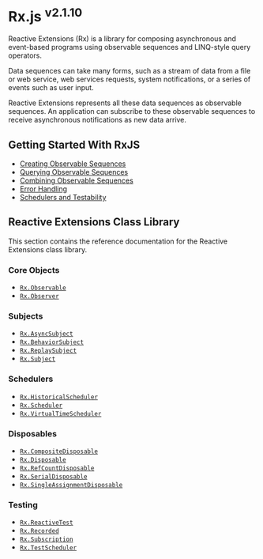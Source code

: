 # Rx.js <sup>v2.1.10</sup>

Reactive Extensions (Rx) is a library for composing asynchronous and event-based programs using observable sequences and LINQ-style query operators.

Data sequences can take many forms, such as a stream of data from a file or web service, web services requests, system notifications, or a series of events such as user input.

Reactive Extensions represents all these data sequences as observable sequences. An application can subscribe to these observable sequences to receive asynchronous notifications as new data arrive. 

## Getting Started With RxJS

- [Creating Observable Sequences](creating.md)
- [Querying Observable Sequences](querying.md)
- [Combining Observable Sequences](combining.md)
- [Error Handling](errors.md)
- [Schedulers and Testability](schedulers.md)

## Reactive Extensions Class Library

This section contains the reference documentation for the Reactive Extensions class library.

### Core Objects

- [`Rx.Observable`](observable.md)
- [`Rx.Observer`](observer.md)

### Subjects

- [`Rx.AsyncSubject`](asyncsubject.md)
- [`Rx.BehaviorSubject`](behaviorsubject.md)
- [`Rx.ReplaySubject`](replaysubject.md)
- [`Rx.Subject`](subject.md)

### Schedulers

- [`Rx.HistoricalScheduler`](historicalscheduler.md)
- [`Rx.Scheduler`](scheduler.md)
- [`Rx.VirtualTimeScheduler`](virtualtimescheduler.md)

### Disposables

- [`Rx.CompositeDisposable`](compositedisposable.md)
- [`Rx.Disposable`](disposable.md)
- [`Rx.RefCountDisposable`](refcountdisposable.md)
- [`Rx.SerialDisposable`](serialdisposable.md)
- [`Rx.SingleAssignmentDisposable`](singleassignmentdisposable.md)

### Testing

- [`Rx.ReactiveTest`](reactivetest.md)
- [`Rx.Recorded`](recorded.md)
- [`Rx.Subscription`](subscription.md)
- [`Rx.TestScheduler`](testscheduler.md)
